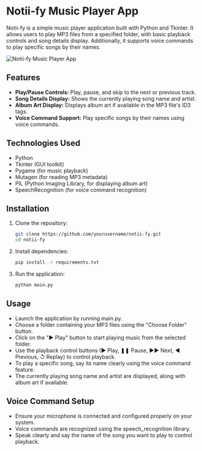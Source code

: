 # Notii-fy Music Player App

Notii-fy is a simple music player application built with Python and Tkinter. It allows users to play MP3 files from a specified folder, with basic playback controls and song details display. Additionally, it supports voice commands to play specific songs by their names.

![Notii-fy Music Player App](demo.png)

## Features

- **Play/Pause Controls:** Play, pause, and skip to the next or previous track.
- **Song Details Display:** Shows the currently playing song name and artist.
- **Album Art Display:** Displays album art if available in the MP3 file's ID3 tags.
- **Voice Command Support:** Play specific songs by their names using voice commands.

## Technologies Used

- Python
- Tkinter (GUI toolkit)
- Pygame (for music playback)
- Mutagen (for reading MP3 metadata)
- PIL (Python Imaging Library, for displaying album art)
- SpeechRecognition (for voice command recognition)

## Installation

1. Clone the repository:
   ```bash
   git clone https://github.com/yourusername/notii-fy.git
   cd notii-fy
2. Install dependencies:
   ```bash
   pip install -r requirements.txt
3. Run the application:
   ```bash
   python main.py

## Usage

- Launch the application by running main.py.
- Choose a folder containing your MP3 files using the "Choose Folder" button.
- Click on the "▶ Play" button to start playing music from the selected folder.
- Use the playback control buttons (▶ Play, ❚❚ Pause, ▶▶ Next, ◀ Previous, ↺ Replay) to control playback.
- To play a specific song, say its name clearly using the voice command feature.
- The currently playing song name and artist are displayed, along with album art if available.

## Voice Command Setup

- Ensure your microphone is connected and configured properly on your system.
- Voice commands are recognized using the speech_recognition library.
- Speak clearly and say the name of the song you want to play to control playback.
